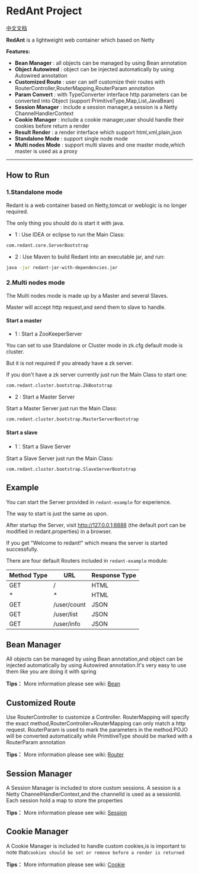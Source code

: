 # RedAnt Project

[中文文档](https://github.com/all4you/redant/blob/master/README_CN.md)

**RedAnt** is a lightweight web container which based on Netty

 **Features:**
 
- **Bean Manager** : all objects can be managed by using Bean annotation 
- **Object Autowired** : object can be injected automatically by using Autowired annotation
- **Customized Route**  : user can self customize their routes with RouterController,RouterMapping,RouterParam annotation
- **Param Convert**  : with TypeConverter interface http parameters can be converted into Object (support PrimitiveType,Map,List,JavaBean)
- **Session Manager**  : include a session manager,a session is a Netty ChannelHandlerContext
- **Cookie Manager**  : include a cookie manager,user should handle their cookies before return a render
- **Result Render**  : a render interface which support html,xml,plain,json
- **Standalone Mode**  : support single node mode
- **Multi nodes Mode**  : support multi slaves and one master mode,which master is used as a proxy

-------------------

## How to Run

### 1.Standalone mode

Redant is a web container based on Netty,tomcat or weblogic is no longer required.

The only thing you should do is start it with java. 

- 1 : Use IDEA or eclipse to run the Main Class:

``` sh
com.redant.core.ServerBootstrap
```

- 2 : Use Maven to build Redant into an executable jar, and run:

``` sh
java -jar redant-jar-with-dependencies.jar
```


### 2.Multi nodes mode

The Multi nodes mode is made up by a Master and several Slaves.

Master will accept http request,and send them to slave to handle.


#### Start a master

- 1 : Start a ZooKeeperServer

You can set to use Standalone or Cluster mode in zk.cfg default mode is cluster.

But it is not required if you already have a zk server.

If you don't have a zk server currently just run the Main Class to start one:

``` sh
com.redant.cluster.bootstrap.ZkBootstrap
```

- 2 : Start a Master Server

Start a Master Server just run the Main Class:

``` sh
com.redant.cluster.bootstrap.MasterServerBootstrap
```

#### Start a slave

- 1：Start a Slave Server 

Start a Slave Server just run the Main Class: 

``` sh
com.redant.cluster.bootstrap.SlaveServerBootstrap
```

## Example

You can start the Server provided in `redant-example` for experience.

The way to start is just the same as upon.

After startup the Server, visit  http://127.0.0.1:8888 (the default port can be modified in redant.properties) in a browser.

If you get  "Welcome to redant!" which means the server is started successfully. 

There are four default Routers included in `redant-example` module:

| Method Type       | URL                          | Response Type                 |
| ----------------- | ---------------------------- | ----------------------------- |
| GET               | /                            | HTML                          |
| \*                | \*                           | HTML                          |
| GET               | /user/count                  | JSON                          |
| GET               | /user/list                   | JSON                          |
| GET               | /user/info                   | JSON                          |




## Bean Manager

All objects can be managed by using Bean annotation,and object can be injected automatically by using Autowired annotation.It's very easy to use them like you are doing it with spring

**Tips：** More information please see wiki: [Bean][1]



## Customized Route

Use RouterController to customize a Controller. RouterMapping will specify the exact method,RouterController+RouterMapping can only match a http request. RouterParam is used to mark the parameters in the method.POJO will be converted automatically while PrimitiveType should be marked with a RouterParam annotation

**Tips：** More information please see wiki: [Router][2]



## Session Manager

A Session Manager is included to store custom sessions. A session is a Netty ChannelHandlerContext,and the channelId is used as a sessionId. Each session hold a map to store the properties

**Tips：** More information please see wiki: [Session][3]



## Cookie Manager

A Cookie Manager is included to handle custom cookies,is is important to note that`cookies should be set or remove before a render is returned`

**Tips：** More information please see wiki: [Cookie][4]




  [1]: https://github.com/all4you/redant/wiki/1:Bean
  [2]: https://github.com/all4you/redant/wiki/2:Router
  [3]: https://github.com/all4you/redant/wiki/3:Session
  [4]: https://github.com/all4you/redant/wiki/4:Cookie



